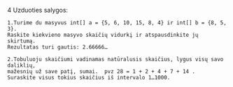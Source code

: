 4 Uzduoties salygos:

    1.Turime du masyvus int[] a = {5, 6, 10, 15, 8, 4} ir int[] b = {8, 5, 3}.
    Raskite kiekvieno masyvo skaičių vidurkį ir atspausdinkite jų skirtumą.
    Rezultatas turi gautis: 2.66666…

    2.Tobuluoju skaičiumi vadinamas natūralusis skaičius, lygus visų savo daliklių,
    mažesnių už save patį, sumai.  pvz 28 = 1 + 2 + 4 + 7 + 14 .
    Suraskite visus tokius skaičius iš intervalo 1…1000.
